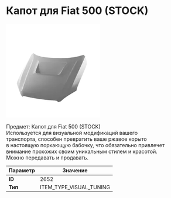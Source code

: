 # Капот для Fiat 500 (STOCK)

![Item Image](../img/2652.webp?raw=true)

Предмет: Капот для Fiat 500 (STOCK)<br>Используется для визуальной модификаций вашего<br>транспорта, способен превратить ваше ржавое корыто<br>в настоящую порхающую бабочку, что обязательно привлечет<br>внимание прохожих своим уникальным стилем и красотой.<br>Можно передавать и продавать.


| Параметр | Значение |
|----------|----------|
| **ID** | 2652 |
| **Тип** | ITEM_TYPE_VISUAL_TUNING |

